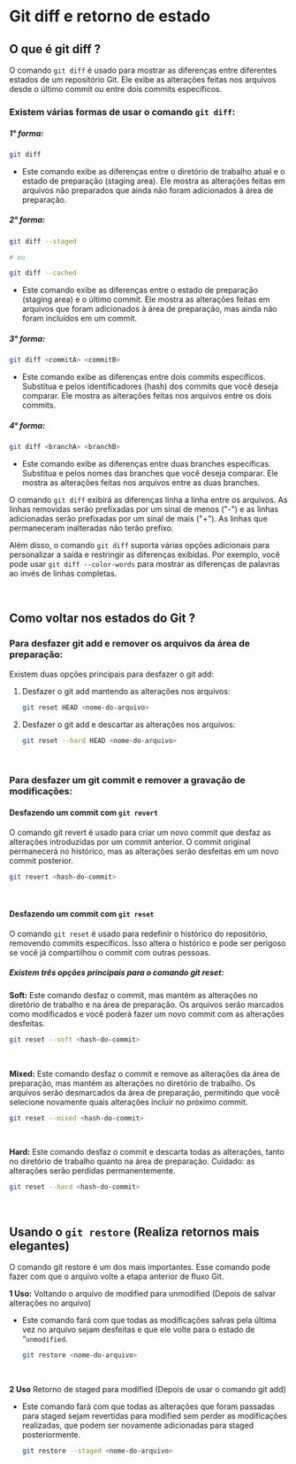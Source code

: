 # Git diff e retorno de estado

## O que é git diff ?

O comando `git diff` é usado para mostrar as diferenças entre diferentes estados de um repositório Git. Ele exibe as alterações feitas nos arquivos desde o último commit ou entre dois commits específicos.

### Existem várias formas de usar o comando `git diff`:
##### 1° forma:
```bash
git diff
```
- Este comando exibe as diferenças entre o diretório de trabalho atual e o estado de preparação (staging area). Ele mostra as alterações feitas em arquivos não preparados que ainda não foram adicionados à área de preparação.

##### 2° forma:

```bash
git diff --staged

# ou

git diff --cached
```

- Este comando exibe as diferenças entre o estado de preparação (staging area) e o último commit. Ele mostra as alterações feitas em arquivos que foram adicionados à área de preparação, mas ainda não foram incluídos em um commit.

##### 3° forma:

```bash
git diff <commitA> <commitB>
```
- Este comando exibe as diferenças entre dois commits específicos. Substitua <commitA> e <commitB> pelos identificadores (hash) dos commits que você deseja comparar. Ele mostra as alterações feitas nos arquivos entre os dois commits.

##### 4° forma:

```bash
git diff <branchA> <branchB>
```

- Este comando exibe as diferenças entre duas branches específicas. Substitua <branchA> e <branchB> pelos nomes das branches que você deseja comparar. Ele mostra as alterações feitas nos arquivos entre as duas branches.

O comando `git diff` exibirá as diferenças linha a linha entre os arquivos. As linhas removidas serão prefixadas por um sinal de menos ("-") e as linhas adicionadas serão prefixadas por um sinal de mais ("+"). As linhas que permaneceram inalteradas não terão prefixo.

Além disso, o comando `git diff` suporta várias opções adicionais para personalizar a saída e restringir as diferenças exibidas. Por exemplo, você pode usar `git diff --color-words` para mostrar as diferenças de palavras ao invés de linhas completas.

<br>

## Como voltar nos estados do Git ?

### Para desfazer git add e remover os arquivos da área de preparação:

Existem duas opções principais para desfazer o git add:

1. Desfazer o git add mantendo as alterações nos arquivos:

    ```bash
    git reset HEAD <nome-do-arquivo>
    ```

2. Desfazer o git add e descartar as alterações nos arquivos:

    ```bash
    git reset --hard HEAD <nome-do-arquivo>
    ```

<br>

### Para desfazer um git commit e remover a gravação de modificações:

#### Desfazendo um commit com `git revert` 

  O comando git revert é usado para criar um novo commit que desfaz as alterações introduzidas por um commit anterior. O commit original permanecerá no histórico, mas as alterações serão desfeitas em um novo commit posterior.

```bash
git revert <hash-do-commit>
```

<br>

#### Desfazendo um commit com `git reset` 

O comando `git reset` é usado para redefinir o histórico do repositório, removendo commits específicos. Isso altera o histórico e pode ser perigoso se você já compartilhou o commit com outras pessoas.

##### Existem três opções principais para o comando git reset:

**Soft:** Este comando desfaz o commit, mas mantém as alterações no diretório de trabalho e na área de preparação. Os arquivos serão marcados como modificados e você poderá fazer um novo commit com as alterações desfeitas.

```bash
git reset --soft <hash-do-commit>
```

<br>

**Mixed:** Este comando desfaz o commit e remove as alterações da área de preparação, mas mantém as alterações no diretório de trabalho. Os arquivos serão desmarcados da área de preparação, permitindo que você selecione novamente quais alterações incluir no próximo commit.

```bash
git reset --mixed <hash-do-commit>
```

<br>

**Hard:** Este comando desfaz o commit e descarta todas as alterações, tanto no diretório de trabalho quanto na área de preparação. Cuidado: as alterações serão perdidas permanentemente.

```bash
git reset --hard <hash-do-commit>
```

<br>

## Usando o `git restore` (Realiza retornos mais elegantes)

O comando git restore é um dos mais importantes. Esse comando pode fazer com que o arquivo volte a etapa anterior de fluxo Git.

**1 Uso:** Voltando o arquivo de modified para unmodified (Depois de salvar alterações no arquivo)

- Este comando fará com que todas as modificações salvas pela última vez no arquivo sejam desfeitas e que ele volte para o estado de “`unmodified`.

    ```bash
    git restore <nome-do-arquivo>
    ```
<br>

**2 Uso** Retorno de staged para modified (Depois de usar o comando git add)

- Este comando fará com que todas as alterações que foram passadas para staged sejam revertidas para modified sem perder as modificações realizadas, que podem ser novamente adicionadas para staged posteriormente.

    ```bash
    git restore --staged <nome-do-arquivo> 
    ```